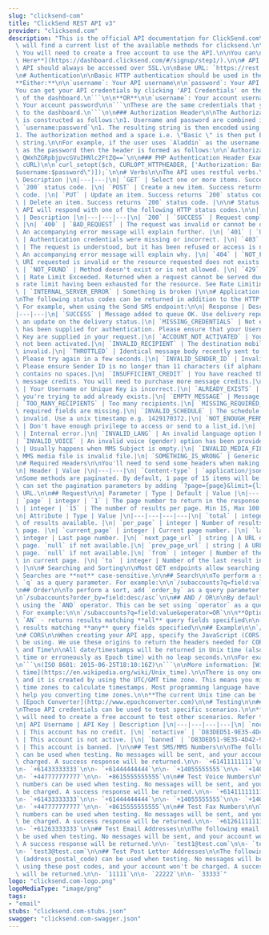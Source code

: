 ```yaml
---
slug: "clicksend-com"
title: "ClickSend REST API v3"
provider: "clicksend.com"
description: "This is the official API documentation for ClickSend.com\n\nBelow you\
  \ will find a current list of the available methods for clicksend.\n\n**NOTE**:\
  \ You will need to create a free account to use the API.\n\nYou can\n[**Register\
  \ Here**](https://dashboard.clicksend.com/#/signup/step1/).\n\n# API URL\n\nThe\
  \ API should always be accessed over SSL.\n\nBase URL: `https://rest.clicksend.com/v3/`\n\
  \n# Authentication\n\nBasic HTTP authentication should be used in the header.\n\n\
  **Either:**\n\n`username`: Your API username\n\n`password`: Your API key\n\n```\n\
  You can get your API credentials by clicking 'API Credentials' on the top right\
  \ of the dashboard.\n```\n\n**OR**\n\n`username`: Your account username\n\n`password`:\
  \ Your account password\n\n```\nThese are the same credentials that you use to login\
  \ to the dashboard.\n```\n\n### Authorization Header\n\nThe Authorization header\
  \ is constructed as follows:\n1. Username and password are combined into a string\
  \ `username:password`\n1. The resulting string is then encoded using Base64 encoding\n\
  1. The authorization method and a space i.e. \"Basic \" is then put before the encoded\
  \ string.\n\nFor example, if the user uses `Aladdin` as the username and `open sesame`\
  \ as the password then the header is formed as follows:\n\n`Authorization: Basic\
  \ QWxhZGRpbjpvcGVuIHNlc2FtZQ==`\n\n### PHP Authentication Header Example (using\
  \ cURL)\n\n`curl_setopt($ch, CURLOPT_HTTPHEADER, ['Authorization: Basic ' . base64_encode(\"\
  $username:$password\")]);`\n\n# Verbs\n\nThe API uses restful verbs.\n\n| Verb |\
  \ Description |\n|---|---|\n| `GET` | Select one or more items. Success returns\
  \ `200` status code. |\n| `POST` | Create a new item. Success returns `200` status\
  \ code. |\n| `PUT` | Update an item. Success returns `200` status code. |\n| `DELETE`\
  \ | Delete an item. Success returns `200` status code. |\n\n# Status Codes\n\nThe\
  \ API will respond with one of the following HTTP status codes.\n\n| Code | Response\
  \ | Description |\n|---|---|---|\n| `200` | `SUCCESS` | Request completed successfully.\
  \ |\n| `400` | `BAD_REQUEST` | The request was invalid or cannot be otherwise served.\
  \ An accompanying error message will explain further. |\n| `401` | `UNAUTHORIZED`\
  \ | Authentication credentials were missing or incorrect. |\n| `403` | `FORBIDDEN`\
  \ | The request is understood, but it has been refused or access is not allowed.\
  \ An accompanying error message will explain why. |\n| `404` | `NOT_FOUND` | The\
  \ URI requested is invalid or the resource requested does not exists. |\n| `405`\
  \ | `NOT_FOUND` | Method doesn't exist or is not allowed. |\n| `429` | `TOO_MANY_REQUESTS`\
  \ | Rate Limit Exceeded. Returned when a request cannot be served due to the application’\
  s rate limit having been exhausted for the resource. See Rate Limiting. |\n| `500`\
  \ | `INTERNAL_SERVER_ERROR` | Something is broken |\n\n# Application Status Codes\n\
  \nThe following status codes can be returned in addition to the HTTP status code.\
  \ For example, when using the Send SMS endpoint:\n\n| Response | Description |\n\
  |---|---|\n| `SUCCESS` | Message added to queue OK. Use delivery reports to get\
  \ an update on the delivery status.|\n| `MISSING_CREDENTIALS` | Not enough information\
  \ has been supplied for authentication. Please ensure that your Username and Unique\
  \ Key are supplied in your request.|\n| `ACCOUNT_NOT_ACTIVATED` | Your account has\
  \ not been activated.|\n| `INVALID_RECIPIENT` | The destination mobile number is\
  \ invalid.|\n| `THROTTLED` | Identical message body recently sent to the same recipient.\
  \ Please try again in a few seconds.|\n| `INVALID_SENDER_ID` | Invalid Sender ID.\
  \ Please ensure Sender ID is no longer than 11 characters (if alphanumeric), and\
  \ contains no spaces.|\n| `INSUFFICIENT_CREDIT` | You have reached the end of your\
  \ message credits. You will need to purchase more message credits.|\n| `INVALID_CREDENTIALS`\
  \ | Your Username or Unique Key is incorrect.|\n| `ALREADY_EXISTS` | The resource\
  \ you're trying to add already exists.|\n| `EMPTY_MESSAGE` | Message is empty.|\n\
  | `TOO_MANY_RECIPIENTS` | Too many recipients.|\n| `MISSING_REQUIRED_FIELDS` | Some\
  \ required fields are missing.|\n| `INVALID_SCHEDULE` | The schedule specified is\
  \ invalid. Use a unix timestamp e.g. 1429170372.|\n| `NOT_ENOUGH_PERMISSION_TO_LIST_ID`\
  \ | Don't have enough privilege to access or send to a list_id.|\n| `INTERNAL_ERROR`\
  \ | Internal error.|\n| `INVALID_LANG` | An invalid language option has been provided.|\n\
  | `INVALID_VOICE` | An invalid voice (gender) option has been provided.|\n| `SUBJECT_REQUIRED`\
  \ | Usually happens when MMS Subject is empty.|\n| `INVALID_MEDIA_FILE` | Usually\
  \ MMS media file is invalid file.|\n| `SOMETHING_IS_WRONG` | Generic Error happened.|\n\
  \n# Required Headers\n\nYou'll need to send some headers when making API calls.\n\
  \n| Header | Value |\n|---|---|\n| `Content-type` | `application/json` |\n\n# Pagination\n\
  \nSome methods are paginated. By default, 1 page of 15 items will be returned. You\
  \ can set the pagination parameters by adding `?page={page}&limit={limit}` to the\
  \ URL.\n\n## Request\n\n| Parameter | Type | Default | Value |\n|---|---|---|---|\n\
  | `page` | integer | `1` | The page number to return in the response. |\n| `limit`\
  \ | integer | `15` | The number of results per page. Min 15, Max 100. |\n\n## Response\n\
  \n| Attribute | Type | Value |\n|---|---|---|---|\n| `total` | integer | Total number\
  \ of results available. |\n| `per_page` | integer | Number of results returned per\
  \ page. |\n| `current_page` | integer | Current page number. |\n| `last_page` |\
  \ integer | Last page number. |\n| `next_page_url` | string | A URL of the next\
  \ page. `null` if not available.|\n| `prev_page_url` | string | A URL of the previous\
  \ page. `null` if not available.|\n| `from` | integer | Number of the first result\
  \ in current page. |\n| `to` | integer | Number of the last result in current page.\
  \ |\n\n# Searching and Sorting\n\nMost GET endpoints allow searching and sorting.\
  \ Searches are **not** case-sensitive.\n\n## Search\n\nTo perform a search, add\
  \ `q` as a query parameter. For example:\n\n`/subaccounts?q=field:value,field2:value`\n\
  \n## Order\n\nTo perform a sort, add `order_by` as a query parameter. For example:\n\
  \n`/subaccounts?order_by=field:desc/asc`\n\n## AND / OR\n\nBy default, it will search\
  \ using the `AND` operator. This can be set using `operator` as a query parameter.\
  \ For example:\n\n`/subaccounts?q=field:value&operator=OR`\n\n**Options:**\n\n-\
  \ `AN` - returns results matching **all** query fields specified\n\n- `OR` - returns\
  \ results matching **any** query fields specified\n\n## Example\n\n`/subaccounts?q=first_name:john,last_name:smith&order_by=subaccount_id:asc&operator=AND`\n\
  \n# CORS\n\nWhen creating your API app, specify the JavaScript (CORS) origins you'll\
  \ be using. We use these origins to return the headers needed for CORS.\n\n# Date\
  \ and Time\n\nAll date/timestamps will be returned in Unix time (also known as POSIX\
  \ time or erroneously as Epoch time) with no leap seconds.\n\nFor example: `1435255816`\n\
  \n```\n(ISO 8601: 2015-06-25T18:10:16Z)\n```\n\nMore information: [Wikipedia: Unix\
  \ time](https://en.wikipedia.org/wiki/Unix_time).\n\nThere is ony one Unix time\
  \ and it is created by using the UTC/GMT time zone. This means you might have convert\
  \ time zones to calculate timestamps. Most programming language have libraries to\
  \ help you converting time zones.\n\n**The current Unix time can be found here:**\
  \ [Epoch Converter](http://www.epochconverter.com)\n\n# Testing\n\n## Test Credentials\n\
  \nThese API credentials can be used to test specific scenarios.\n\n**Note:** you\
  \ will need to create a free account to test other scenarios. Refer to introduction.\n\
  \n| API Username | API Key | Description |\n|---|---|---|---|\n| `nocredit` | `D83DED51-9E35-4D42-9BB9-0E34B7CA85AE`\
  \ | This account has no credit. |\n| `notactive` | `D83DED51-9E35-4D42-9BB9-0E34B7CA85AE`\
  \ | This account is not active. |\n| `banned` | `D83DED51-9E35-4D42-9BB9-0E34B7CA85AE`\
  \ | This account is banned. |\n\n## Test SMS/MMS Numbers\n\nThe following numbers\
  \ can be used when testing. No messages will be sent, and your account won't be\
  \ charged. A success response will be returned.\n\n- `+61411111111`\n\n- `+61422222222`\n\
  \n- `+61433333333`\n\n- `+61444444444`\n\n- `+14055555555`\n\n- `+14055555666`\n\
  \n- `+447777777777`\n\n- `+8615555555555`\n\n## Test Voice Numbers\n\nThe following\
  \ numbers can be used when testing. No messages will be sent, and your account won't\
  \ be charged. A success response will be returned.\n\n- `+61411111111`\n\n- `+61422222222`\n\
  \n- `+61433333333`\n\n- `+61444444444`\n\n- `+14055555555`\n\n- `+14055555666`\n\
  \n- `+447777777777`\n\n- `+8615555555555`\n\n## Test Fax Numbers\n\nThe following\
  \ numbers can be used when testing. No messages will be sent, and your account won't\
  \ be charged. A success response will be returned.\n\n- `+61261111111`\n\n- `+61262222222`\n\
  \n- `+61263333333`\n\n## Test Email Addresses\n\nThe following email addresses can\
  \ be used when testing. No messages will be sent, and your account won't be charged.\
  \ A success response will be returned.\n\n- `test1@test.com`\n\n- `test2@test.com`\n\
  \n- `test3@test.com`\n\n## Test Post Letter Addresses\n\nThe following Postal Codes\
  \ (address_postal_code) can be used when testing. No messages will be sent when\
  \ using these post codes, and your account won't be charged. A success response\
  \ will be returned.\n\n- `11111`\n\n- `22222`\n\n- `33333`"
logo: "clicksend.com-logo.png"
logoMediaType: "image/png"
tags:
- "email"
stubs: "clicksend.com-stubs.json"
swagger: "clicksend.com-swagger.json"
---
```

